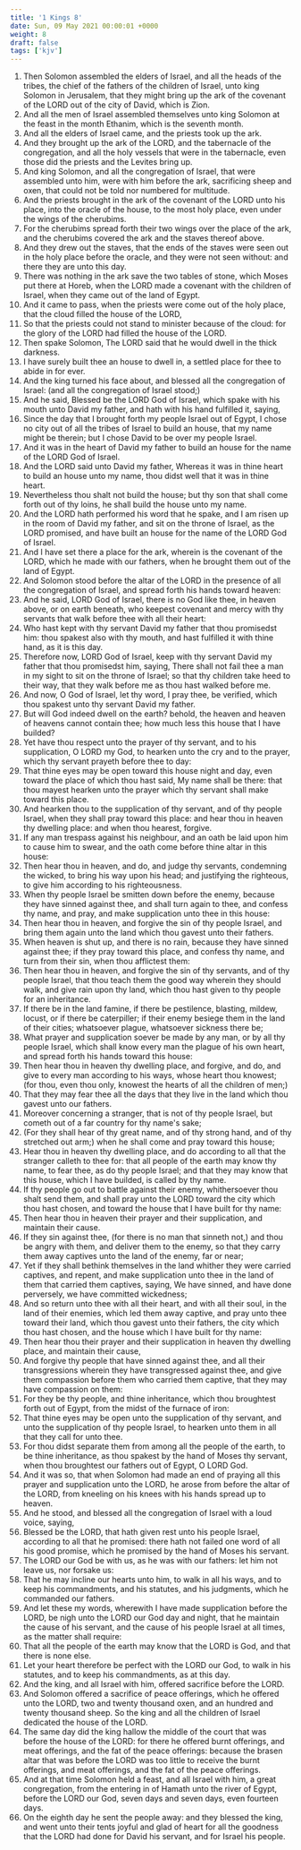 ```yaml
---
title: '1 Kings 8'
date: Sun, 09 May 2021 00:00:01 +0000
weight: 8
draft: false
tags: ['kjv'] 
---
```


1. Then Solomon assembled the elders of Israel, and all the heads of the tribes, the chief of the fathers of the children of Israel, unto king Solomon in Jerusalem, that they might bring up the ark of the covenant of the LORD out of the city of David, which is Zion.
2. And all the men of Israel assembled themselves unto king Solomon at the feast in the month Ethanim, which is the seventh month.
3. And all the elders of Israel came, and the priests took up the ark.
4. And they brought up the ark of the LORD, and the tabernacle of the congregation, and all the holy vessels that were in the tabernacle, even those did the priests and the Levites bring up.
5. And king Solomon, and all the congregation of Israel, that were assembled unto him, were with him before the ark, sacrificing sheep and oxen, that could not be told nor numbered for multitude.
6. And the priests brought in the ark of the covenant of the LORD unto his place, into the oracle of the house, to the most holy place, even under the wings of the cherubims.
7. For the cherubims spread forth their two wings over the place of the ark, and the cherubims covered the ark and the staves thereof above.
8. And they drew out the staves, that the ends of the staves were seen out in the holy place before the oracle, and they were not seen without: and there they are unto this day.
9. There was nothing in the ark save the two tables of stone, which Moses put there at Horeb, when the LORD made a covenant with the children of Israel, when they came out of the land of Egypt.
10. And it came to pass, when the priests were come out of the holy place, that the cloud filled the house of the LORD,
11. So that the priests could not stand to minister because of the cloud: for the glory of the LORD had filled the house of the LORD.
12. Then spake Solomon, The LORD said that he would dwell in the thick darkness.
13. I have surely built thee an house to dwell in, a settled place for thee to abide in for ever.
14. And the king turned his face about, and blessed all the congregation of Israel: (and all the congregation of Israel stood;)
15. And he said, Blessed be the LORD God of Israel, which spake with his mouth unto David my father, and hath with his hand fulfilled it, saying,
16. Since the day that I brought forth my people Israel out of Egypt, I chose no city out of all the tribes of Israel to build an house, that my name might be therein; but I chose David to be over my people Israel.
17. And it was in the heart of David my father to build an house for the name of the LORD God of Israel.
18. And the LORD said unto David my father, Whereas it was in thine heart to build an house unto my name, thou didst well that it was in thine heart.
19. Nevertheless thou shalt not build the house; but thy son that shall come forth out of thy loins, he shall build the house unto my name.
20. And the LORD hath performed his word that he spake, and I am risen up in the room of David my father, and sit on the throne of Israel, as the LORD promised, and have built an house for the name of the LORD God of Israel.
21. And I have set there a place for the ark, wherein is the covenant of the LORD, which he made with our fathers, when he brought them out of the land of Egypt.
22. And Solomon stood before the altar of the LORD in the presence of all the congregation of Israel, and spread forth his hands toward heaven:
23. And he said, LORD God of Israel, there is no God like thee, in heaven above, or on earth beneath, who keepest covenant and mercy with thy servants that walk before thee with all their heart:
24. Who hast kept with thy servant David my father that thou promisedst him: thou spakest also with thy mouth, and hast fulfilled it with thine hand, as it is this day.
25. Therefore now, LORD God of Israel, keep with thy servant David my father that thou promisedst him, saying, There shall not fail thee a man in my sight to sit on the throne of Israel; so that thy children take heed to their way, that they walk before me as thou hast walked before me.
26. And now, O God of Israel, let thy word, I pray thee, be verified, which thou spakest unto thy servant David my father.
27. But will God indeed dwell on the earth? behold, the heaven and heaven of heavens cannot contain thee; how much less this house that I have builded?
28. Yet have thou respect unto the prayer of thy servant, and to his supplication, O LORD my God, to hearken unto the cry and to the prayer, which thy servant prayeth before thee to day:
29. That thine eyes may be open toward this house night and day, even toward the place of which thou hast said, My name shall be there: that thou mayest hearken unto the prayer which thy servant shall make toward this place.
30. And hearken thou to the supplication of thy servant, and of thy people Israel, when they shall pray toward this place: and hear thou in heaven thy dwelling place: and when thou hearest, forgive.
31. If any man trespass against his neighbour, and an oath be laid upon him to cause him to swear, and the oath come before thine altar in this house:
32. Then hear thou in heaven, and do, and judge thy servants, condemning the wicked, to bring his way upon his head; and justifying the righteous, to give him according to his righteousness.
33. When thy people Israel be smitten down before the enemy, because they have sinned against thee, and shall turn again to thee, and confess thy name, and pray, and make supplication unto thee in this house:
34. Then hear thou in heaven, and forgive the sin of thy people Israel, and bring them again unto the land which thou gavest unto their fathers.
35. When heaven is shut up, and there is no rain, because they have sinned against thee; if they pray toward this place, and confess thy name, and turn from their sin, when thou afflictest them:
36. Then hear thou in heaven, and forgive the sin of thy servants, and of thy people Israel, that thou teach them the good way wherein they should walk, and give rain upon thy land, which thou hast given to thy people for an inheritance.
37. If there be in the land famine, if there be pestilence, blasting, mildew, locust, or if there be caterpiller; if their enemy besiege them in the land of their cities; whatsoever plague, whatsoever sickness there be;
38. What prayer and supplication soever be made by any man, or by all thy people Israel, which shall know every man the plague of his own heart, and spread forth his hands toward this house:
39. Then hear thou in heaven thy dwelling place, and forgive, and do, and give to every man according to his ways, whose heart thou knowest; (for thou, even thou only, knowest the hearts of all the children of men;)
40. That they may fear thee all the days that they live in the land which thou gavest unto our fathers.
41. Moreover concerning a stranger, that is not of thy people Israel, but cometh out of a far country for thy name's sake;
42. (For they shall hear of thy great name, and of thy strong hand, and of thy stretched out arm;) when he shall come and pray toward this house;
43. Hear thou in heaven thy dwelling place, and do according to all that the stranger calleth to thee for: that all people of the earth may know thy name, to fear thee, as do thy people Israel; and that they may know that this house, which I have builded, is called by thy name.
44. If thy people go out to battle against their enemy, whithersoever thou shalt send them, and shall pray unto the LORD toward the city which thou hast chosen, and toward the house that I have built for thy name:
45. Then hear thou in heaven their prayer and their supplication, and maintain their cause.
46. If they sin against thee, (for there is no man that sinneth not,) and thou be angry with them, and deliver them to the enemy, so that they carry them away captives unto the land of the enemy, far or near;
47. Yet if they shall bethink themselves in the land whither they were carried captives, and repent, and make supplication unto thee in the land of them that carried them captives, saying, We have sinned, and have done perversely, we have committed wickedness;
48. And so return unto thee with all their heart, and with all their soul, in the land of their enemies, which led them away captive, and pray unto thee toward their land, which thou gavest unto their fathers, the city which thou hast chosen, and the house which I have built for thy name:
49. Then hear thou their prayer and their supplication in heaven thy dwelling place, and maintain their cause,
50. And forgive thy people that have sinned against thee, and all their transgressions wherein they have transgressed against thee, and give them compassion before them who carried them captive, that they may have compassion on them:
51. For they be thy people, and thine inheritance, which thou broughtest forth out of Egypt, from the midst of the furnace of iron:
52. That thine eyes may be open unto the supplication of thy servant, and unto the supplication of thy people Israel, to hearken unto them in all that they call for unto thee.
53. For thou didst separate them from among all the people of the earth, to be thine inheritance, as thou spakest by the hand of Moses thy servant, when thou broughtest our fathers out of Egypt, O LORD God.
54. And it was so, that when Solomon had made an end of praying all this prayer and supplication unto the LORD, he arose from before the altar of the LORD, from kneeling on his knees with his hands spread up to heaven.
55. And he stood, and blessed all the congregation of Israel with a loud voice, saying,
56. Blessed be the LORD, that hath given rest unto his people Israel, according to all that he promised: there hath not failed one word of all his good promise, which he promised by the hand of Moses his servant.
57. The LORD our God be with us, as he was with our fathers: let him not leave us, nor forsake us:
58. That he may incline our hearts unto him, to walk in all his ways, and to keep his commandments, and his statutes, and his judgments, which he commanded our fathers.
59. And let these my words, wherewith I have made supplication before the LORD, be nigh unto the LORD our God day and night, that he maintain the cause of his servant, and the cause of his people Israel at all times, as the matter shall require:
60. That all the people of the earth may know that the LORD is God, and that there is none else.
61. Let your heart therefore be perfect with the LORD our God, to walk in his statutes, and to keep his commandments, as at this day.
62. And the king, and all Israel with him, offered sacrifice before the LORD.
63. And Solomon offered a sacrifice of peace offerings, which he offered unto the LORD, two and twenty thousand oxen, and an hundred and twenty thousand sheep. So the king and all the children of Israel dedicated the house of the LORD.
64. The same day did the king hallow the middle of the court that was before the house of the LORD: for there he offered burnt offerings, and meat offerings, and the fat of the peace offerings: because the brasen altar that was before the LORD was too little to receive the burnt offerings, and meat offerings, and the fat of the peace offerings.
65. And at that time Solomon held a feast, and all Israel with him, a great congregation, from the entering in of Hamath unto the river of Egypt, before the LORD our God, seven days and seven days, even fourteen days.
66. On the eighth day he sent the people away: and they blessed the king, and went unto their tents joyful and glad of heart for all the goodness that the LORD had done for David his servant, and for Israel his people.
